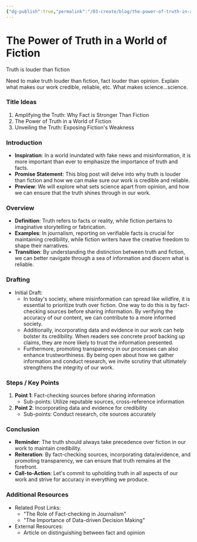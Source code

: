```yaml
---
{"dg-publish":true,"permalink":"/03-create/blog/the-power-of-truth-in-a-world-of-fiction/","title":"The Power of Truth in a World of Fiction","tags":["truth","science","blog-posts"]}
---
```


# The Power of Truth in a World of Fiction

Truth is louder than fiction

Need to make truth louder than fiction, fact louder than opinion. Explain what makes our work credible, reliable, etc. What makes science...science. 

### Title Ideas
1. Amplifying the Truth: Why Fact is Stronger Than Fiction
2. The Power of Truth in a World of Fiction
3. Unveiling the Truth: Exposing Fiction's Weakness

### Introduction
- **Inspiration**: In a world inundated with fake news and misinformation, it is more important than ever to emphasize the importance of truth and facts.
- **Promise Statement**: This blog post will delve into why truth is louder than fiction and how we can make sure our work is credible and reliable.
- **Preview**: We will explore what sets science apart from opinion, and how we can ensure that the truth shines through in our work.

### Overview
- **Definition**: Truth refers to facts or reality, while fiction pertains to imaginative storytelling or fabrication.
- **Examples**: In journalism, reporting on verifiable facts is crucial for maintaining credibility, while fiction writers have the creative freedom to shape their narratives.
- **Transition**: By understanding the distinction between truth and fiction, we can better navigate through a sea of information and discern what is reliable.

### Drafting

- Initial Draft:
    - In today's society, where misinformation can spread like wildfire, it is essential to prioritize truth over fiction. One way to do this is by fact-checking sources before sharing information. By verifying the accuracy of our content, we can contribute to a more informed society.
    - Additionally, incorporating data and evidence in our work can help bolster its credibility. When readers see concrete proof backing up claims, they are more likely to trust the information presented.
    - Furthermore, promoting transparency in our processes can also enhance trustworthiness. By being open about how we gather information and conduct research, we invite scrutiny that ultimately strengthens the integrity of our work.

### Steps / Key Points

1. **Point 1**: Fact-checking sources before sharing information
    - Sub-points: Utilize reputable sources, cross-reference information
2. **Point 2**: Incorporating data and evidence for credibility
    - Sub-points: Conduct research, cite sources accurately

### Conclusion
- **Reminder**: The truth should always take precedence over fiction in our work to maintain credibility.
- **Reiteration**: By fact-checking sources, incorporating data/evidence, and promoting transparency, we can ensure that truth remains at the forefront.
- **Call-to-Action**: Let's commit to upholding truth in all aspects of our work and strive for accuracy in everything we produce.

### Additional Resources

- Related Post Links: 
  - "The Role of Fact-checking in Journalism"
  - "The Importance of Data-driven Decision Making"
- External Resources:
  - Article on distinguishing between fact and opinion